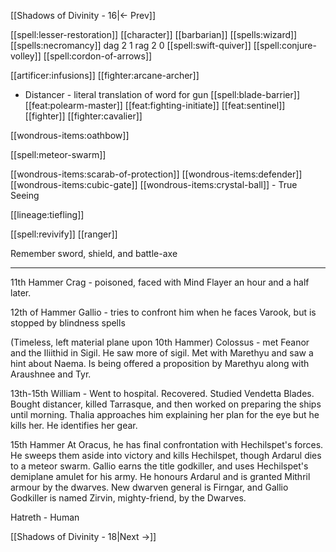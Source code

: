 [[Shadows of Divinity - 16|<- Prev]]

[[spell:lesser-restoration]]
[[character]]
[[barbarian]]
[[spells:wizard]]
[[spells:necromancy]]
dag 2 1
rag 2 0
[[spell:swift-quiver]]
[[spell:conjure-volley]]
[[spell:cordon-of-arrows]]

[[artificer:infusions]]
[[fighter:arcane-archer]]


- Distancer - literal translation of word for gun
[[spell:blade-barrier]]
[[feat:polearm-master]]
[[feat:fighting-initiate]]
[[feat:sentinel]]
[[fighter]]
[[fighter:cavalier]]

[[wondrous-items:oathbow]]

[[spell:meteor-swarm]]



[[wondrous-items:scarab-of-protection]]
[[wondrous-items:defender]]
[[wondrous-items:cubic-gate]]
[[wondrous-items:crystal-ball]] - True Seeing

[[lineage:tiefling]]

[[spell:revivify]]
[[ranger]]

Remember sword, shield, and battle-axe




---
11th Hammer
Crag - poisoned, faced with Mind Flayer an hour and a half later.  

12th of Hammer
Gallio - tries to confront him when he faces Varook, but is stopped by blindness spells

(Timeless, left material plane upon 10th Hammer)
Colossus - met Feanor and the Iliithid in Sigil. He saw more of sigil. Met with Marethyu and saw a hint about Naema. Is being offered a proposition by Marethyu along with Araushnee and Tyr.  

13th-15th
William - Went to hospital. Recovered. Studied Vendetta Blades. Bought distancer, killed Tarrasque, and then worked on preparing the ships until morning. Thalia approaches him explaining her plan for the eye but he kills her. He identifies her gear.  

15th Hammer
At Oracus, he has final confrontation with Hechilspet's forces. He sweeps them aside into victory and kills Hechilspet, though Ardarul dies to a meteor swarm. Gallio earns the title godkiller, and uses Hechilspet's demiplane amulet for his army. He honours Ardarul and is granted Mithril armour by the dwarves. New dwarven general is Firngar, and Gallio Godkiller is named Zirvin, mighty-friend, by the Dwarves.  
  
  
  
Hatreth - Human

[[Shadows of Divinity - 18|Next ->]]